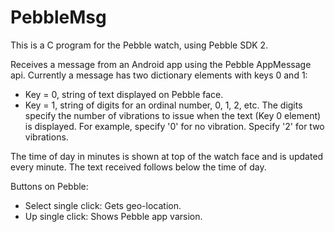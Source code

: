 # PebbleMsg
This is a C program for the Pebble watch, using Pebble SDK 2.

Receives a message from an Android app using the Pebble AppMessage api.
Currently a message has two dictionary elements with keys 0 and 1:
* Key = 0, string of text displayed on Pebble face.
* Key = 1, string of digits for an ordinal number, 0, 1, 2, etc. The digits specify the number of vibrations to issue when the text (Key 0 element) is displayed. For example, specify '0' for no vibration. Specify '2' for two vibrations.

The time of day in minutes is shown at top of the watch face and is updated every minute.
The text received follows below the time of day.

Buttons on Pebble:
* Select single click: Gets geo-location.
* Up single click: Shows Pebble app varsion.
